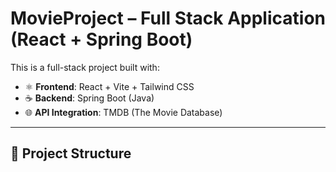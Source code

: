 # MovieProject – Full Stack Application (React + Spring Boot)

This is a full-stack project built with:

- ⚛️ **Frontend**: React + Vite + Tailwind CSS  
- ☕ **Backend**: Spring Boot (Java)  
- 🌐 **API Integration**: TMDB (The Movie Database)

---

## 📁 Project Structure

